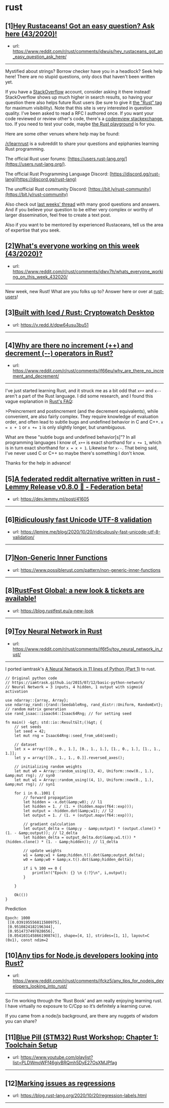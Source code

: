 # rust
## [1][Hey Rustaceans! Got an easy question? Ask here (43/2020)!](https://www.reddit.com/r/rust/comments/jdwuis/hey_rustaceans_got_an_easy_question_ask_here/)
- url: https://www.reddit.com/r/rust/comments/jdwuis/hey_rustaceans_got_an_easy_question_ask_here/
---
Mystified about strings? Borrow checker have you in a headlock? Seek help here! There are no stupid questions, only docs that haven't been written yet.

If you have a [StackOverflow](http://stackoverflow.com/) account, consider asking it there instead! StackOverflow shows up much higher in search results, so having your question there also helps future Rust users (be sure to give it [the "Rust" tag](http://stackoverflow.com/questions/tagged/rust) for maximum visibility). Note that this site is very interested in question quality. I've been asked to read a RFC I authored once. If you want your code reviewed or review other's code, there's a [codereview stackexchange](https://codereview.stackexchange.com/questions/tagged/rust), too. If you need to test your code, maybe [the Rust playground](https://play.rust-lang.org) is for you.

Here are some other venues where help may be found:

[/r/learnrust](https://www.reddit.com/r/learnrust) is a subreddit to share your questions and epiphanies learning Rust programming.

The official Rust user forums: [https://users.rust-lang.org/](https://users.rust-lang.org/).

The official Rust Programming Language Discord: [https://discord.gg/rust-lang](https://discord.gg/rust-lang)

The unofficial Rust community Discord: [https://bit.ly/rust-community](https://bit.ly/rust-community)

Also check out [last weeks' thread](https://reddit.com/r/rust/comments/j9l01t/hey_rustaceans_got_an_easy_question_ask_here/) with many good questions and answers. And if you believe your question to be either very complex or worthy of larger dissemination, feel free to create a text post.

Also if you want to be mentored by experienced Rustaceans, tell us the area of expertise that you seek.
## [2][What's everyone working on this week (43/2020)?](https://www.reddit.com/r/rust/comments/jdwv7h/whats_everyone_working_on_this_week_432020/)
- url: https://www.reddit.com/r/rust/comments/jdwv7h/whats_everyone_working_on_this_week_432020/
---
New week, new Rust! What are you folks up to? Answer here or over at [rust-users](https://users.rust-lang.org/t/whats-everyone-working-on-this-week-43-2020/50310?u=llogiq)!
## [3][Built with Iced / Rust: Cryptowatch Desktop](https://www.reddit.com/r/rust/comments/jey2uh/built_with_iced_rust_cryptowatch_desktop/)
- url: https://v.redd.it/dpw64usu3bu51
---

## [4][Why are there no increment (++) and decrement (--) operators in Rust?](https://www.reddit.com/r/rust/comments/jf66eu/why_are_there_no_increment_and_decrement/)
- url: https://www.reddit.com/r/rust/comments/jf66eu/why_are_there_no_increment_and_decrement/
---
I've just started learning Rust, and it struck me as a bit odd that `x++` and `x--` aren't a part of the Rust language. I did some research, and I found this vague explanation in [Rust's FAQ](https://github.com/dtolnay/rust-faq#why-doesnt-rust-have-increment-and-decrement-operators):

&gt;Preincrement and postincrement (and the decrement equivalents), while convenient, are also fairly complex. They require knowledge of evaluation order, and often lead to subtle bugs and undefined behavior in C and C++. `x = x + 1` or `x += 1` is only slightly longer, but unambiguous.

What are these "subtle bugs and undefined behavior\[s\]"? In all programming languages I know of, `x++` is exact shorthand for `x += 1`, which is in turn exact shorthand for `x = x + 1`. Likewise for `x--`. That being said, I've never used C or C++ so maybe there's something I don't know.

Thanks for the help in advance!
## [5][A federated reddit alternative written in rust - Lemmy Release v0.8.0 🥳 - Federation beta!](https://www.reddit.com/r/rust/comments/jeraka/a_federated_reddit_alternative_written_in_rust/)
- url: https://dev.lemmy.ml/post/41605
---

## [6][Ridiculously fast Unicode UTF-8 validation](https://www.reddit.com/r/rust/comments/jey87h/ridiculously_fast_unicode_utf8_validation/)
- url: https://lemire.me/blog/2020/10/20/ridiculously-fast-unicode-utf-8-validation/
---

## [7][Non-Generic Inner Functions](https://www.reddit.com/r/rust/comments/jf43xp/nongeneric_inner_functions/)
- url: https://www.possiblerust.com/pattern/non-generic-inner-functions
---

## [8][RustFest Global: a new look &amp; tickets are available!](https://www.reddit.com/r/rust/comments/jf8bc1/rustfest_global_a_new_look_tickets_are_available/)
- url: https://blog.rustfest.eu/a-new-look
---

## [9][Toy Neural Network in Rust](https://www.reddit.com/r/rust/comments/jf6t5v/toy_neural_network_in_rust/)
- url: https://www.reddit.com/r/rust/comments/jf6t5v/toy_neural_network_in_rust/
---
I ported iamtrask's [A Neural Network in 11 lines of Python (Part 1)](https://iamtrask.github.io/2015/07/12/basic-python-network/) to rust.

    // Original python code
    // https://iamtrask.github.io/2015/07/12/basic-python-network/
    // Neural Network = 3 inputs, 4 hidden, 1 output with sigmoid activation

    use ndarray::{array, Array};
    use ndarray_rand::{rand::SeedableRng, rand_distr::Uniform, RandomExt}; // random matrix generation
    use rand_isaac::isaac64::Isaac64Rng; // for setting seed

    fn main() -&gt; std::io::Result&lt;()&gt; {
        // set seeds
        let seed = 42;
        let mut rng = Isaac64Rng::seed_from_u64(seed);

        // dataset
        let x = array![[0., 0., 1.], [0., 1., 1.], [1., 0., 1.], [1., 1., 1.]];
        let y = array![[0., 1., 1., 0.]].reversed_axes();

        // initializing random weights
        let mut w0 = Array::random_using((3, 4), Uniform::new(0., 1.), &amp;mut rng); // syn0
        let mut w1 = Array::random_using((4, 1), Uniform::new(0., 1.), &amp;mut rng); // syn1

        for i in 0..1001 {
            // forward propagation
            let hidden = -x.dot(&amp;w0); // l1
            let hidden = 1. / (1. + (hidden.mapv(f64::exp)));
            let output = -hidden.dot(&amp;w1); // l2
            let output = 1. / (1. + (output.mapv(f64::exp)));
            
            // gradient calculation
            let output_delta = (&amp;y - &amp;output) * (output.clone() * (1. - &amp;output)); // l2_delta
            let hidden_delta = output_delta.dot(&amp;w1.t()) * (hidden.clone() * (1. - &amp;hidden)); // l1_delta

            // update weights
            w1 = &amp;w1 + &amp;hidden.t().dot(&amp;output_delta);
            w0 = &amp;w0 + &amp;x.t().dot(&amp;hidden_delta);

            if i % 100 == 0 {
                println!("Epoch: {} \n {:?}\n", i,output);
            }
            
        }

        Ok(())
    }

Prediction

    Epoch: 1000 
     [[0.039195556811580975],
     [0.9510824182196344],
     [0.9514737497828656],
     [0.054103145866190874]], shape=[4, 1], strides=[1, 1], layout=C (0x1), const ndim=2
## [10][Any tips for Node.js developers looking into Rust?](https://www.reddit.com/r/rust/comments/jfckz5/any_tips_for_nodejs_developers_looking_into_rust/)
- url: https://www.reddit.com/r/rust/comments/jfckz5/any_tips_for_nodejs_developers_looking_into_rust/
---
So I’m working through the ‘Rust Book’ and am really enjoying learning rust. I have virtually no exposure to C/Cpp so it’s definitely a learning curve. 

If you came from a node/js background, are there any nuggets of wisdom you can share?
## [11][Blue Pill (STM32) Rust Workshop: Chapter 1: Toolchain Setup](https://www.reddit.com/r/rust/comments/jeui3t/blue_pill_stm32_rust_workshop_chapter_1_toolchain/)
- url: https://www.youtube.com/playlist?list=PLDWmoWFf46givBRQmh5DyE27OsXMJPfag
---

## [12][Marking issues as regressions](https://www.reddit.com/r/rust/comments/jeql7u/marking_issues_as_regressions/)
- url: https://blog.rust-lang.org/2020/10/20/regression-labels.html
---

